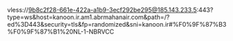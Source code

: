 vless://9b8c2f28-661e-422a-a1b9-3ecf292be295@185.143.233.5:443?type=ws&host=kanoon.ir.am1.abrmahanair.com&path=/?ed%3D443&security=tls&fp=randomized&sni=kanoon.ir#%F0%9F%87%B3%F0%9F%87%B1%20NL-1-NBRVCC